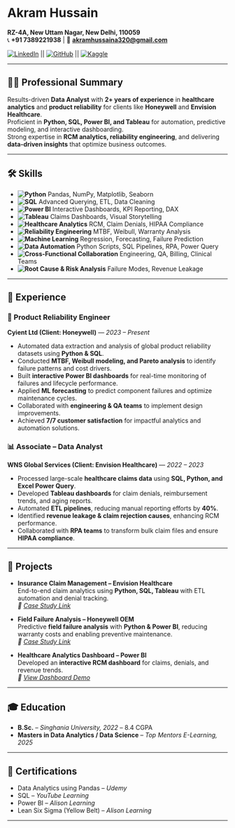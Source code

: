 # Akram Hussain

**RZ-4A, New Uttam Nagar, New Delhi, 110059**  
📞 **+91 7389221938** | 📧 **akramhussaina320@gmail.com**  

[![LinkedIn](https://img.shields.io/badge/LinkedIn-0A66C2?style=for-the-badge&logo=linkedin&logoColor=white)](https://www.linkedin.com/in/your-link) || [![GitHub](https://img.shields.io/badge/GitHub-181717?style=for-the-badge&logo=github&logoColor=white)](https://github.com/your-username) || [![Kaggle](https://img.shields.io/badge/Kaggle-20BEFF?style=for-the-badge&logo=kaggle&logoColor=white)](https://kaggle.com/your-username)


---

## 👨‍💻 Professional Summary  
Results-driven **Data Analyst** with **2+ years of experience** in **healthcare analytics** and **product reliability** for clients like **Honeywell** and **Envision Healthcare**.  
Proficient in **Python, SQL, Power BI, and Tableau** for automation, predictive modeling, and interactive dashboarding.  
Strong expertise in **RCM analytics, reliability engineering**, and delivering **data-driven insights** that optimize business outcomes.

---

## 🛠 Skills  

- **![Python](https://img.shields.io/badge/Python-3776AB?style=for-the-badge&logo=python&logoColor=white)** Pandas, NumPy, Matplotlib, Seaborn  
- **![SQL](https://img.shields.io/badge/SQL%20Server-CC2927?style=for-the-badge&logo=microsoftsqlserver&logoColor=white)** Advanced Querying, ETL, Data Cleaning  
- **![Power BI](https://img.shields.io/badge/Power%20BI-F2C811?style=for-the-badge&logo=powerbi&logoColor=black)** Interactive Dashboards, KPI Reporting, DAX  
- **![Tableau](https://img.shields.io/badge/Tableau-E97627?style=for-the-badge&logo=tableau&logoColor=white)** Claims Dashboards, Visual Storytelling  
- **![Healthcare Analytics](https://img.shields.io/badge/Healthcare%20Analytics-008080?style=for-the-badge&logo=databricks&logoColor=white)** RCM, Claim Denials, HIPAA Compliance  
- **![Reliability Engineering](https://img.shields.io/badge/Reliability%20Engineering-556B2F?style=for-the-badge&logo=git&logoColor=white)** MTBF, Weibull, Warranty Analysis  
- **![Machine Learning](https://img.shields.io/badge/Machine%20Learning-FF6F00?style=for-the-badge&logo=tensorflow&logoColor=white)** Regression, Forecasting, Failure Prediction  
- **![Data Automation](https://img.shields.io/badge/Data%20Automation-4B8BBE?style=for-the-badge&logo=githubactions&logoColor=white)** Python Scripts, SQL Pipelines, RPA, Power Query  
- **![Cross-Functional Collaboration](https://img.shields.io/badge/Cross--Functional%20Collaboration-FF1493?style=for-the-badge&logo=teams&logoColor=white)** Engineering, QA, Billing, Clinical Teams  
- **![Root Cause & Risk Analysis](https://img.shields.io/badge/Root%20Cause%20&%20Risk%20Analysis-8B0000?style=for-the-badge&logo=checkmarx&logoColor=white)** Failure Modes, Revenue Leakage  

---

## 💼 Experience  

### 🔧 Product Reliability Engineer  
**Cyient Ltd (Client: Honeywell)** — *2023 – Present*  
- Automated data extraction and analysis of global product reliability datasets using **Python & SQL**.  
- Conducted **MTBF, Weibull modeling, and Pareto analysis** to identify failure patterns and cost drivers.  
- Built **interactive Power BI dashboards** for real-time monitoring of failures and lifecycle performance.  
- Applied **ML forecasting** to predict component failures and optimize maintenance cycles.  
- Collaborated with **engineering & QA teams** to implement design improvements.  
- Achieved **7/7 customer satisfaction** for impactful analytics and automation solutions.  

### 📊 Associate – Data Analyst  
**WNS Global Services (Client: Envision Healthcare)** — *2022 – 2023*  
- Processed large-scale **healthcare claims data** using **SQL, Python, and Excel Power Query**.  
- Developed **Tableau dashboards** for claim denials, reimbursement trends, and aging reports.  
- Automated **ETL pipelines**, reducing manual reporting efforts by **40%**.  
- Identified **revenue leakage & claim rejection causes**, enhancing RCM performance.  
- Collaborated with **RPA teams** to transform bulk claim files and ensure **HIPAA compliance**.  

---

## 📁 Projects  

- **Insurance Claim Management – Envision Healthcare**  
  End-to-end claim analytics using **Python, SQL, Tableau** with ETL automation and denial tracking.  
  *🔗 [Case Study Link](#)*  

- **Field Failure Analysis – Honeywell OEM**  
  Predictive **field failure analysis** with **Python & Power BI**, reducing warranty costs and enabling preventive maintenance.  
  *🔗 [Case Study Link](#)*  

- **Healthcare Analytics Dashboard – Power BI**  
  Developed an **interactive RCM dashboard** for claims, denials, and revenue trends.  
  *🔗 [View Dashboard Demo](#)*  

---

## 🎓 Education  

- **B.Sc.** – *Singhania University, 2022* – 8.4 CGPA  
- **Masters in Data Analytics / Data Science** – *Top Mentors E-Learning, 2025*  

---

## 📜 Certifications  

- Data Analytics using Pandas – *Udemy*  
- SQL – *YouTube Learning*  
- Power BI – *Alison Learning*  
- Lean Six Sigma (Yellow Belt) – *Alison Learning*  

---
